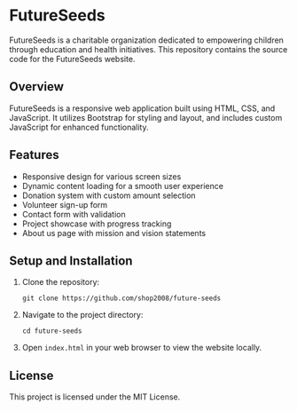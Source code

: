 # FutureSeeds

FutureSeeds is a charitable organization dedicated to empowering children through education and health initiatives. This repository contains the source code for the FutureSeeds website.

## Overview

FutureSeeds is a responsive web application built using HTML, CSS, and JavaScript. It utilizes Bootstrap for styling and layout, and includes custom JavaScript for enhanced functionality.

## Features

- Responsive design for various screen sizes
- Dynamic content loading for a smooth user experience
- Donation system with custom amount selection
- Volunteer sign-up form
- Contact form with validation
- Project showcase with progress tracking
- About us page with mission and vision statements

## Setup and Installation

1. Clone the repository:
   ```
   git clone https://github.com/shop2008/future-seeds
   ```

2. Navigate to the project directory:
   ```
   cd future-seeds
   ```

3. Open `index.html` in your web browser to view the website locally.

## License

This project is licensed under the MIT License.
